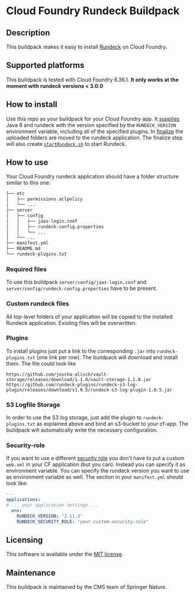 # Cloud Foundry Rundeck Buildpack

## Description
This buildpack makes it easy to install [Rundeck](https://www.rundeck.com/open-source) on Cloud Foundry. 

## Supported platforms
This buildpack is tested with Cloud Foundry 6.36.1. **It only works at the moment with rundeck versions < 3.0.0**

## How to install
Use this repo as your buildpack for your Cloud Foundry app. It [supplies](/bin/supply) Java 8 and rundeck with the version specified by the `RUNDECK_VERSION` environment variable, including all of the specified plugins. In [finalize](/bin/finalize) the uploaded folders are moved to the rundeck application. The finalize step will also create [`startRundeck.sh`](startRundeck.sh) to start Rundeck. 

## How to use
Your Cloud Foundry rundeck application should have a folder structure similar to this one:
```bash
├── etc
│   ├── permissions.aclpolicy
│   └── ...
├── server
│   ├── config
│   │   ├── jaas-login.conf
│   │   ├── rundeck-config.properties
│   │   └── ...
│   └── ...
├── manifest.yml
├── README.md
└── rundeck-plugins.txt

```
### Required files
To use this buildpack `server/config/jaas-login.conf` and `server/config/rundeck-config.properties` have to be present. 

### Custom rundeck files 
All top-level folders of your application will be copied to the installed Rundeck application. Existing files will be overwritten. 

### Plugins
To install plugins just put a link to the corresponding `.jar` into `rundeck-plugins.txt` (one link per row). The buildpack will download and install them. The file could look like

```
https://github.com/joscha-alisch/vault-storage/releases/download/1.1.0/vault-storage-1.1.0.jar
https://github.com/rundeck-plugins/rundeck-s3-log-plugin/releases/download/v1.0.5/rundeck-s3-log-plugin-1.0.5.jar
```

### S3 Logfile Storage
In order to use the S3 log storage, just add the plugin to `rundeck-plugins.txt` as explained above and bind an s3-bucket to your cf-app. The buildpack will automatically write the necessary configuration.

### Security-role
If you want to use a different [security role](http://rundeck.org/docs/administration/authenticating-users.html#security-role) you don't have to put a custom `web.xml` in your CF application (but you can). Instead you can specify it as environment variable. You can specify the rundeck version you want to use as environment variable as well. The section in your `manifest.yml` should look like: 

```yaml
---
applications:
# ... your application settings ...
  env:
    RUNDECK_VERSION: "2.11.3"
    RUNDECK_SECURITY_ROLE: "your-custom-security-role"
```

## Licensing 
This software is available under the [MIT license](LICENSE).

## Maintenance
This buildpack is maintained by the CMS team of Springer Nature.
